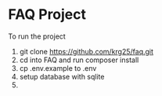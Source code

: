 # FAQ Project
To run the project 
1. git clone https://github.com/krg25/faq.git
2. cd into FAQ and run composer install
3. cp .env.example to .env
4. setup database with sqlite
5. 
